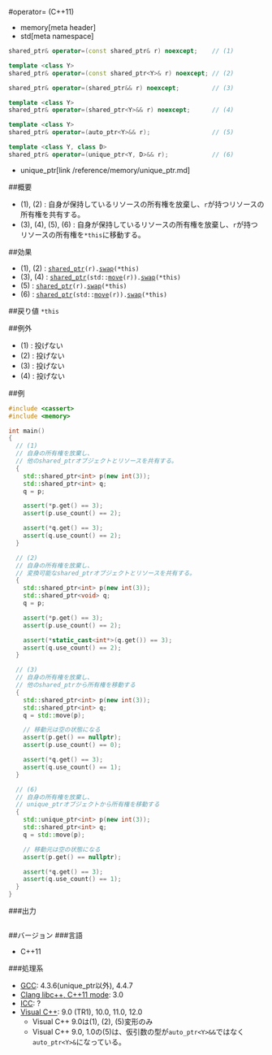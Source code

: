 #operator= (C++11)
* memory[meta header]
* std[meta namespace]

```cpp
shared_ptr& operator=(const shared_ptr& r) noexcept;    // (1)

template <class Y>
shared_ptr& operator=(const shared_ptr<Y>& r) noexcept; // (2)

shared_ptr& operator=(shared_ptr&& r) noexcept;         // (3)

template <class Y>
shared_ptr& operator=(shared_ptr<Y>&& r) noexcept;      // (4)

template <class Y>
shared_ptr& operator=(auto_ptr<Y>&& r);                 // (5)

template <class Y, class D>
shared_ptr& operator=(unique_ptr<Y, D>&& r);            // (6)
```
* unique_ptr[link /reference/memory/unique_ptr.md]

##概要
- (1), (2) : 自身が保持しているリソースの所有権を放棄し、`r`が持つリソースの所有権を共有する。
- (3), (4), (5), (6) : 自身が保持しているリソースの所有権を放棄し、`r`が持つリソースの所有権を`*this`に移動する。


##効果
- (1), (2) : [`shared_ptr`](./op_constructor.md)`(r).`[`swap`](./swap.md)`(*this)`
- (3), (4) : [`shared_ptr`](./op_constructor.md)`(std::`[`move`](/reference/utility/move.md)`(r)).`[`swap`](./swap.md)`(*this)`
- (5) : [`shared_ptr`](./op_constructor.md)`(r).`[`swap`](./swap.md)`(*this)`
- (6) : [`shared_ptr`](./op_constructor.md)`(std::`[`move`](/reference/utility/move.md)`(r)).`[`swap`](./swap.md)`(*this)`


##戻り値
`*this`


##例外
- (1) : 投げない
- (2) : 投げない
- (3) : 投げない
- (4) : 投げない


##例
```cpp
#include <cassert>
#include <memory>

int main()
{
  // (1)
  // 自身の所有権を放棄し、
  // 他のshared_ptrオブジェクトとリソースを共有する。
  {
    std::shared_ptr<int> p(new int(3));
    std::shared_ptr<int> q;
    q = p;

    assert(*p.get() == 3);
    assert(p.use_count() == 2);

    assert(*q.get() == 3);
    assert(q.use_count() == 2);
  }

  // (2)
  // 自身の所有権を放棄し、
  // 変換可能なshared_ptrオブジェクトとリソースを共有する。
  {
    std::shared_ptr<int> p(new int(3));
    std::shared_ptr<void> q;
    q = p;

    assert(*p.get() == 3);
    assert(p.use_count() == 2);

    assert(*static_cast<int*>(q.get()) == 3);
    assert(q.use_count() == 2);
  }

  // (3)
  // 自身の所有権を放棄し、
  // 他のshared_ptrから所有権を移動する
  {
    std::shared_ptr<int> p(new int(3));
    std::shared_ptr<int> q;
    q = std::move(p);

    // 移動元は空の状態になる
    assert(p.get() == nullptr);
    assert(p.use_count() == 0);

    assert(*q.get() == 3);
    assert(q.use_count() == 1);
  }

  // (6)
  // 自身の所有権を放棄し、
  // unique_ptrオブジェクトから所有権を移動する
  {
    std::unique_ptr<int> p(new int(3));
    std::shared_ptr<int> q;
    q = std::move(p);

    // 移動元は空の状態になる
    assert(p.get() == nullptr);

    assert(*q.get() == 3);
    assert(q.use_count() == 1);
  }
}
```

###出力
```
```

##バージョン
###言語
- C++11

###処理系
- [GCC](/implementation.md#gcc): 4.3.6(unique_ptr以外), 4.4.7
- [Clang libc++, C++11 mode](/implementation.md#clang): 3.0
- [ICC](/implementation.md#icc): ?
- [Visual C++](/implementation.md#visual_cpp): 9.0 (TR1), 10.0, 11.0, 12.0
	- Visual C++ 9.0は(1), (2), (5)変形のみ
	- Visual C++ 9.0, 1.0の(5)は、仮引数の型が`auto_ptr<Y>&&`ではなく`auto_ptr<Y>&`になっている。

